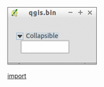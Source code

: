 ![](../images/QgsCollapsibleGroupBox-standalone.gif)

[import](../gui/qgis-sample-QgsCollapsibleGroupBox.py)
